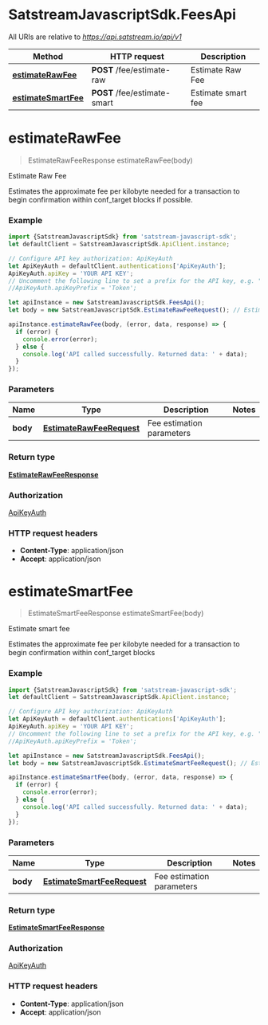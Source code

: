# SatstreamJavascriptSdk.FeesApi

All URIs are relative to *https://api.satstream.io/api/v1*

Method | HTTP request | Description
------------- | ------------- | -------------
[**estimateRawFee**](FeesApi.md#estimateRawFee) | **POST** /fee/estimate-raw | Estimate Raw Fee
[**estimateSmartFee**](FeesApi.md#estimateSmartFee) | **POST** /fee/estimate-smart | Estimate smart fee

<a name="estimateRawFee"></a>
# **estimateRawFee**
> EstimateRawFeeResponse estimateRawFee(body)

Estimate Raw Fee

Estimates the approximate fee per kilobyte needed for a transaction to begin confirmation within conf_target blocks if possible.

### Example
```javascript
import {SatstreamJavascriptSdk} from 'satstream-javascript-sdk';
let defaultClient = SatstreamJavascriptSdk.ApiClient.instance;

// Configure API key authorization: ApiKeyAuth
let ApiKeyAuth = defaultClient.authentications['ApiKeyAuth'];
ApiKeyAuth.apiKey = 'YOUR API KEY';
// Uncomment the following line to set a prefix for the API key, e.g. "Token" (defaults to null)
//ApiKeyAuth.apiKeyPrefix = 'Token';

let apiInstance = new SatstreamJavascriptSdk.FeesApi();
let body = new SatstreamJavascriptSdk.EstimateRawFeeRequest(); // EstimateRawFeeRequest | Fee estimation parameters

apiInstance.estimateRawFee(body, (error, data, response) => {
  if (error) {
    console.error(error);
  } else {
    console.log('API called successfully. Returned data: ' + data);
  }
});
```

### Parameters

Name | Type | Description  | Notes
------------- | ------------- | ------------- | -------------
 **body** | [**EstimateRawFeeRequest**](EstimateRawFeeRequest.md)| Fee estimation parameters | 

### Return type

[**EstimateRawFeeResponse**](EstimateRawFeeResponse.md)

### Authorization

[ApiKeyAuth](../README.md#ApiKeyAuth)

### HTTP request headers

 - **Content-Type**: application/json
 - **Accept**: application/json

<a name="estimateSmartFee"></a>
# **estimateSmartFee**
> EstimateSmartFeeResponse estimateSmartFee(body)

Estimate smart fee

Estimates the approximate fee per kilobyte needed for a transaction to begin confirmation within conf_target blocks

### Example
```javascript
import {SatstreamJavascriptSdk} from 'satstream-javascript-sdk';
let defaultClient = SatstreamJavascriptSdk.ApiClient.instance;

// Configure API key authorization: ApiKeyAuth
let ApiKeyAuth = defaultClient.authentications['ApiKeyAuth'];
ApiKeyAuth.apiKey = 'YOUR API KEY';
// Uncomment the following line to set a prefix for the API key, e.g. "Token" (defaults to null)
//ApiKeyAuth.apiKeyPrefix = 'Token';

let apiInstance = new SatstreamJavascriptSdk.FeesApi();
let body = new SatstreamJavascriptSdk.EstimateSmartFeeRequest(); // EstimateSmartFeeRequest | Fee estimation parameters

apiInstance.estimateSmartFee(body, (error, data, response) => {
  if (error) {
    console.error(error);
  } else {
    console.log('API called successfully. Returned data: ' + data);
  }
});
```

### Parameters

Name | Type | Description  | Notes
------------- | ------------- | ------------- | -------------
 **body** | [**EstimateSmartFeeRequest**](EstimateSmartFeeRequest.md)| Fee estimation parameters | 

### Return type

[**EstimateSmartFeeResponse**](EstimateSmartFeeResponse.md)

### Authorization

[ApiKeyAuth](../README.md#ApiKeyAuth)

### HTTP request headers

 - **Content-Type**: application/json
 - **Accept**: application/json

